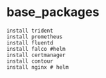 # base_packages
```
install trident
install prometheus
install fluentd
install falco #helm
install certmanager
install contour
install nginx # helm
```
